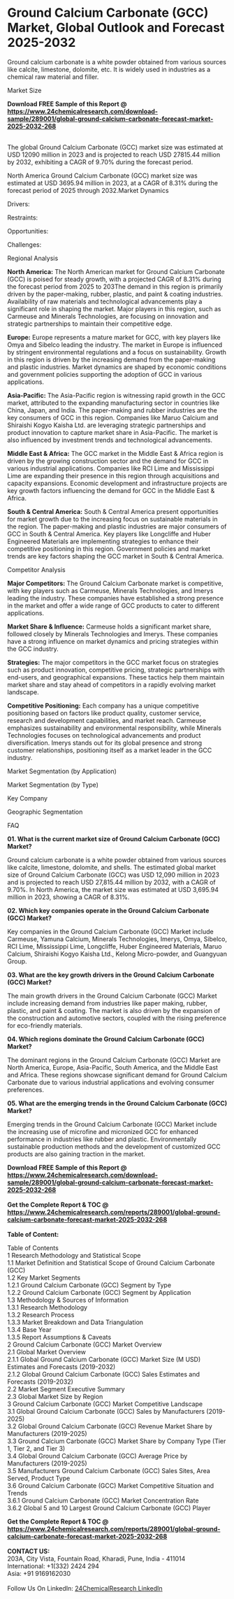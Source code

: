 <h1>Ground Calcium Carbonate (GCC) Market, Global Outlook and Forecast 2025-2032</h1><p>Ground calcium carbonate is a white powder obtained from various sources like calcite, limestone, dolomite, etc. It is widely used in industries as a chemical raw material and filler.</p><p>
Market Size</p><p>
</p><div><b>Download FREE Sample of this Report @ 
            <a href="https://www.24chemicalresearch.com/download-sample/289001/global-ground-calcium-carbonate-forecast-market-2025-2032-268">
            https://www.24chemicalresearch.com/download-sample/289001/global-ground-calcium-carbonate-forecast-market-2025-2032-268</a></b></div><br><p>The global Ground Calcium Carbonate (GCC) market size was estimated at USD 12090 million in 2023 and is projected to reach USD 27815.44 million by 2032, exhibiting a CAGR of 9.70% during the forecast period.</p><p>
</p><p>North America Ground Calcium Carbonate (GCC) market size was estimated at USD 3695.94 million in 2023, at a CAGR of 8.31% during the forecast period of 2025 through 2032.Market Dynamics</p><p>
Drivers:</p><p>
</p><p>
Restraints:</p><p>
</p><p>
Opportunities:</p><p>
</p><p>
Challenges:</p><p>
</p><p>
Regional Analysis</p><p>
</p><p><strong>North America:</strong> The North American market for Ground Calcium Carbonate (GCC) is poised for steady growth, with a projected CAGR of 8.31% during the forecast period from 2025 to 203The demand in this region is primarily driven by the paper-making, rubber, plastic, and paint &amp; coating industries. Availability of raw materials and technological advancements play a significant role in shaping the market. Major players in this region, such as Carmeuse and Minerals Technologies, are focusing on innovation and strategic partnerships to maintain their competitive edge.</p><p>
</p><p><strong>Europe:</strong> Europe represents a mature market for GCC, with key players like Omya and Sibelco leading the industry. The market in Europe is influenced by stringent environmental regulations and a focus on sustainability. Growth in this region is driven by the increasing demand from the paper-making and plastic industries. Market dynamics are shaped by economic conditions and government policies supporting the adoption of GCC in various applications.</p><p>
</p><p><strong>Asia-Pacific:</strong> The Asia-Pacific region is witnessing rapid growth in the GCC market, attributed to the expanding manufacturing sector in countries like China, Japan, and India. The paper-making and rubber industries are the key consumers of GCC in this region. Companies like Maruo Calcium and Shiraishi Kogyo Kaisha Ltd. are leveraging strategic partnerships and product innovation to capture market share in Asia-Pacific. The market is also influenced by investment trends and technological advancements.</p><p>
</p><p><strong>Middle East &amp; Africa:</strong> The GCC market in the Middle East &amp; Africa region is driven by the growing construction sector and the demand for GCC in various industrial applications. Companies like RCI Lime and Mississippi Lime are expanding their presence in this region through acquisitions and capacity expansions. Economic development and infrastructure projects are key growth factors influencing the demand for GCC in the Middle East &amp; Africa.</p><p>
</p><p><strong>South &amp; Central America:</strong> South &amp; Central America present opportunities for market growth due to the increasing focus on sustainable materials in the region. The paper-making and plastic industries are major consumers of GCC in South &amp; Central America. Key players like Longcliffe and Huber Engineered Materials are implementing strategies to enhance their competitive positioning in this region. Government policies and market trends are key factors shaping the GCC market in South &amp; Central America.</p><p>
Competitor Analysis</p><p>
</p><p><strong>Major Competitors:</strong> The Ground Calcium Carbonate market is competitive, with key players such as Carmeuse, Minerals Technologies, and Imerys leading the industry. These companies have established a strong presence in the market and offer a wide range of GCC products to cater to different applications.</p><p>
</p><p><strong>Market Share &amp; Influence:</strong> Carmeuse holds a significant market share, followed closely by Minerals Technologies and Imerys. These companies have a strong influence on market dynamics and pricing strategies within the GCC industry.</p><p>
</p><p><strong>Strategies:</strong> The major competitors in the GCC market focus on strategies such as product innovation, competitive pricing, strategic partnerships with end-users, and geographical expansions. These tactics help them maintain market share and stay ahead of competitors in a rapidly evolving market landscape.</p><p>
</p><p><strong>Competitive Positioning:</strong> Each company has a unique competitive positioning based on factors like product quality, customer service, research and development capabilities, and market reach. Carmeuse emphasizes sustainability and environmental responsibility, while Minerals Technologies focuses on technological advancements and product diversification. Imerys stands out for its global presence and strong customer relationships, positioning itself as a market leader in the GCC industry.</p><p>
Market Segmentation (by Application)</p><p>
</p><p>
Market Segmentation (by Type)</p><p>
</p><p>
Key Company</p><p>
</p><p>
Geographic Segmentation</p><p>
</p><p>
FAQ </p><p>
<strong>01. What is the current market size of Ground Calcium Carbonate (GCC) Market?</strong></p><p>
</p><p>Ground calcium carbonate is a white powder obtained from various sources like calcite, limestone, dolomite, and shells. The estimated global market size of Ground Calcium Carbonate (GCC) was USD 12,090 million in 2023 and is projected to reach USD 27,815.44 million by 2032, with a CAGR of 9.70%. In North America, the market size was estimated at USD 3,695.94 million in 2023, showing a CAGR of 8.31%.</p><p>
<strong>02. Which key companies operate in the Ground Calcium Carbonate (GCC) Market?</strong></p><p>
</p><p>Key companies in the Ground Calcium Carbonate (GCC) Market include Carmeuse, Yamuna Calcium, Minerals Technologies, Imerys, Omya, Sibelco, RCI Lime, Mississippi Lime, Longcliffe, Huber Engineered Materials, Maruo Calcium, Shiraishi Kogyo Kaisha Ltd., Kelong Micro-powder, and Guangyuan Group.</p><p>
<strong>03. What are the key growth drivers in the Ground Calcium Carbonate (GCC) Market?</strong></p><p>
</p><p>The main growth drivers in the Ground Calcium Carbonate (GCC) Market include increasing demand from industries like paper making, rubber, plastic, and paint &amp; coating. The market is also driven by the expansion of the construction and automotive sectors, coupled with the rising preference for eco-friendly materials.</p><p>
<strong>04. Which regions dominate the Ground Calcium Carbonate (GCC) Market?</strong></p><p>
</p><p>The dominant regions in the Ground Calcium Carbonate (GCC) Market are North America, Europe, Asia-Pacific, South America, and the Middle East and Africa. These regions showcase significant demand for Ground Calcium Carbonate due to various industrial applications and evolving consumer preferences.</p><p>
<strong>05. What are the emerging trends in the Ground Calcium Carbonate (GCC) Market?</strong></p><p>
</p><p>Emerging trends in the Ground Calcium Carbonate (GCC) Market include the increasing use of microfine and micronized GCC for enhanced performance in industries like rubber and plastic. Environmentally sustainable production methods and the development of customized GCC products are also gaining traction in the market.</p><div><b>Download FREE Sample of this Report @ 
            <a href="https://www.24chemicalresearch.com/download-sample/289001/global-ground-calcium-carbonate-forecast-market-2025-2032-268">
            https://www.24chemicalresearch.com/download-sample/289001/global-ground-calcium-carbonate-forecast-market-2025-2032-268</a></b></div><br><div><b>Get the Complete Report & TOC @ 
            <a href="https://www.24chemicalresearch.com/reports/289001/global-ground-calcium-carbonate-forecast-market-2025-2032-268">
            https://www.24chemicalresearch.com/reports/289001/global-ground-calcium-carbonate-forecast-market-2025-2032-268</a></b></div><br>
            <b>Table of Content:</b><p>Table of Contents<br />
1 Research Methodology and Statistical Scope<br />
1.1 Market Definition and Statistical Scope of Ground Calcium Carbonate (GCC)<br />
1.2 Key Market Segments<br />
1.2.1 Ground Calcium Carbonate (GCC) Segment by Type<br />
1.2.2 Ground Calcium Carbonate (GCC) Segment by Application<br />
1.3 Methodology & Sources of Information<br />
1.3.1 Research Methodology<br />
1.3.2 Research Process<br />
1.3.3 Market Breakdown and Data Triangulation<br />
1.3.4 Base Year<br />
1.3.5 Report Assumptions & Caveats<br />
2 Ground Calcium Carbonate (GCC) Market Overview<br />
2.1 Global Market Overview<br />
2.1.1 Global Ground Calcium Carbonate (GCC) Market Size (M USD) Estimates and Forecasts (2019-2032)<br />
2.1.2 Global Ground Calcium Carbonate (GCC) Sales Estimates and Forecasts (2019-2032)<br />
2.2 Market Segment Executive Summary<br />
2.3 Global Market Size by Region<br />
3 Ground Calcium Carbonate (GCC) Market Competitive Landscape<br />
3.1 Global Ground Calcium Carbonate (GCC) Sales by Manufacturers (2019-2025)<br />
3.2 Global Ground Calcium Carbonate (GCC) Revenue Market Share by Manufacturers (2019-2025)<br />
3.3 Ground Calcium Carbonate (GCC) Market Share by Company Type (Tier 1, Tier 2, and Tier 3)<br />
3.4 Global Ground Calcium Carbonate (GCC) Average Price by Manufacturers (2019-2025)<br />
3.5 Manufacturers Ground Calcium Carbonate (GCC) Sales Sites, Area Served, Product Type<br />
3.6 Ground Calcium Carbonate (GCC) Market Competitive Situation and Trends<br />
3.6.1 Ground Calcium Carbonate (GCC) Market Concentration Rate<br />
3.6.2 Global 5 and 10 Largest Ground Calcium Carbonate (GCC) Player</p><div><b>Get the Complete Report & TOC @ 
            <a href="https://www.24chemicalresearch.com/reports/289001/global-ground-calcium-carbonate-forecast-market-2025-2032-268">
            https://www.24chemicalresearch.com/reports/289001/global-ground-calcium-carbonate-forecast-market-2025-2032-268</a></b></div><br><b>CONTACT US:</b><br>
            203A, City Vista, Fountain Road, Kharadi, Pune, India - 411014<br>
            International: +1(332) 2424 294<br>
            Asia: +91 9169162030 <br><br>
            Follow Us On LinkedIn: <a href="https://www.linkedin.com/company/24chemicalresearch/">24ChemicalResearch LinkedIn</a>